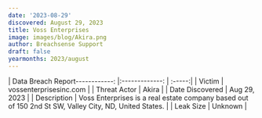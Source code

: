 ```yaml
---
date: '2023-08-29'
discovered: August 29, 2023
title: Voss Enterprises
image: images/blog/Akira.png
author: Breachsense Support
draft: false
yearmonths: 2023/august
---
```


| Data Breach Report------------:     |:-------------:    | :-----:|
| Victim      | vossenterprisesinc.com      | 
| Threat Actor      | Akira      | 
| Date Discovered      | Aug 29, 2023      | 
| Description      | Voss Enterprises is a real estate company based out of 150 2nd St SW, Valley City, ND, United States.      | 
| Leak Size      | Unknown      | 

